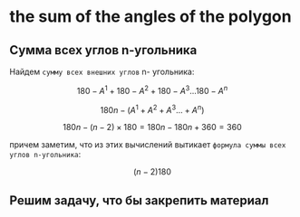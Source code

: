 # the sum of the angles of the polygon

## Сумма всех углов n-угольника

Найдем `сумму всех внешних углов` n- угольника:

$$
180-А^1+180-А^2+180-А^3...180-А^n
$$

$$
180n-(A^1+A^2+A^3...+A^n)
$$

$$
180n-(n-2)×180=180n-180n+360=360
$$

причем заметим, что из этих вычислений вытикает `формула суммы всех углов n-угольника`:

$$
(n-2)180
$$

## Решим задачу, что бы закрепить материал 

